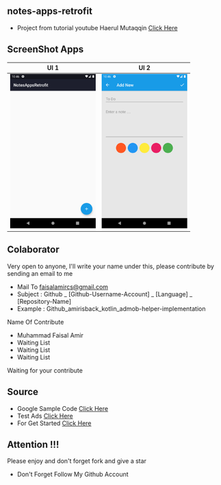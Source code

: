 ## notes-apps-retrofit
- Project from tutorial youtube Haerul Mutaqqin [Click Here](https://www.youtube.com/c/HaerulMuttaqin/videos)

## ScreenShot Apps
| UI 1 | UI 2 |
|:----:|:----:|
|<span align="center"><img width="200px" height="360px" src="docs/image/ss_1.png"></span> | <span align="center"><img width="200px" height="360px" src="docs/image/ss_2.png"></span> |

## Colaborator
Very open to anyone, I'll write your name under this, please contribute by sending an email to me

- Mail To faisalamircs@gmail.com
- Subject : Github _ [Github-Username-Account] _ [Language] _ [Repository-Name]
- Example : Github_amirisback_kotlin_admob-helper-implementation

Name Of Contribute
- Muhammad Faisal Amir
- Waiting List
- Waiting List
- Waiting List

Waiting for your contribute

## Source
- Google Sample Code [Click Here](https://github.com/googleads/googleads-mobile-android-examples)
- Test Ads [Click Here](https://developers.google.com/admob/android/test-ads)
- For Get Started [Click Here](https://developers.google.com/admob/android/quick-start)

## Attention !!!
Please enjoy and don't forget fork and give a star
- Don't Forget Follow My Github Account
